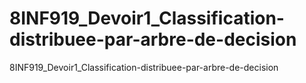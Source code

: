 # 8INF919_Devoir1_Classification-distribuee-par-arbre-de-decision
8INF919_Devoir1_Classification-distribuee-par-arbre-de-decision
